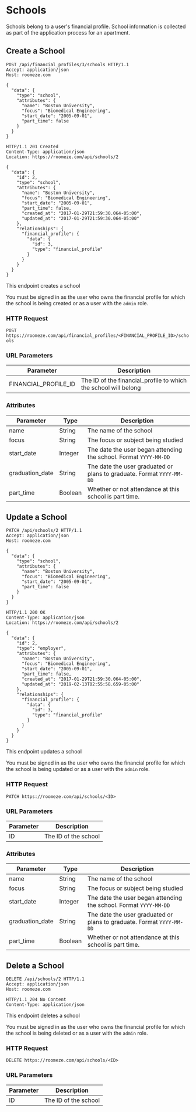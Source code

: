 # Schools

Schools belong to a user's financial profile. School information is collected as part of the application process for an apartment.

## Create a School

```http
POST /api/financial_profiles/3/schools HTTP/1.1
Accept: application/json
Host: roomeze.com

{
  "data": {
    "type": "school",
    "attributes": {
      "name": "Boston University",
      "focus": "Biomedical Engineering",
      "start_date": "2005-09-01",
      "part_time": false
    }
  }
}
```
```http
HTTP/1.1 201 Created
Content-Type: application/json
Location: https://roomeze.com/api/schools/2

{
  "data": {
    "id": 2,
    "type": "school",
    "attributes": {
      "name": "Boston University",
      "focus": "Biomedical Engineering",
      "start_date": "2005-09-01",
      "part_time": false,
      "created_at": "2017-01-29T21:59:30.064-05:00",
      "updated_at": "2017-01-29T21:59:30.064-05:00"
    },
    "relationships": {
      "financial_profile": {
        "data": {
          "id": 3,
          "type": "financial_profile"
        }
      }
    }
  }
}
```

This endpoint creates a school

<aside class="notice">
You must be signed in as the user who owns the financial profile for which the school is being created or as a user with the <code>admin</code> role.
</aside>

### HTTP Request

`POST https://roomeze.com/api/financial_profiles/<FINANCIAL_PROFILE_ID>/schools`

### URL Parameters

Parameter            | Description
-------------------- | -----------
FINANCIAL_PROFILE_ID | The ID of the financial_profile to which the school will belong

### Attributes

Parameter       | Type    | Description
--------------- | ------- | -----------
name            | String  | The name of the school
focus           | String  | The focus or subject being studied
start_date      | Integer | The date the user began attending the school. Format `YYYY-MM-DD`
graduation_date | String  | The date the user graduated or plans to graduate. Format `YYYY-MM-DD`
part_time       | Boolean | Whether or not attendance at this school is part time.

## Update a School

```http
PATCH /api/schools/2 HTTP/1.1
Accept: application/json
Host: roomeze.com

{
  "data": {
    "type": "school",
    "attributes": {
      "name": "Boston University",
      "focus": "Biomedical Engineering",
      "start_date": "2005-09-01",
      "part_time": false
    }
  }
}
```
```http
HTTP/1.1 200 OK
Content-Type: application/json
Location: https://roomeze.com/api/schools/2

{
  "data": {
    "id": 2,
    "type": "employer",
    "attributes": {
      "name": "Boston University",
      "focus": "Biomedical Engineering",
      "start_date": "2005-09-01",
      "part_time": false,
      "created_at": "2017-01-29T21:59:30.064-05:00",
      "updated_at": "2019-02-13T02:55:58.659-05:00"
    },
    "relationships": {
      "financial_profile": {
        "data": {
          "id": 3,
          "type": "financial_profile"
        }
      }
    }
  }
}
```

This endpoint updates a school

<aside class="notice">
You must be signed in as the user who owns the financial profile for which the school is being updated or as a user with the <code>admin</code> role.
</aside>

### HTTP Request

`PATCH https://roomeze.com/api/schools/<ID>`

### URL Parameters

Parameter | Description
--------- | -----------
ID        | The ID of the school

### Attributes

Parameter       | Type    | Description
--------------- | ------- | -----------
name            | String  | The name of the school
focus           | String  | The focus or subject being studied
start_date      | Integer | The date the user began attending the school. Format `YYYY-MM-DD`
graduation_date | String  | The date the user graduated or plans to graduate. Format `YYYY-MM-DD`
part_time       | Boolean | Whether or not attendance at this school is part time.

## Delete a School

```http
DELETE /api/schools/2 HTTP/1.1
Accept: application/json
Host: roomeze.com
```
```http
HTTP/1.1 204 No Content
Content-Type: application/json
```

This endpoint deletes a school

<aside class="notice">
You must be signed in as the user who owns the financial profile for which the school is being deleted or as a user with the <code>admin</code> role.
</aside>

### HTTP Request

`DELETE https://roomeze.com/api/schools/<ID>`

### URL Parameters

Parameter | Description
--------- | -----------
ID        | The ID of the school
